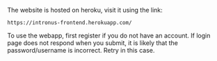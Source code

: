The website is hosted on heroku, visit it using the link:

```
https://intronus-frontend.herokuapp.com/
```

To use the webapp, first register if you do not have an account.
If login page does not respond when you submit, it is likely that the password/username is incorrect. Retry in this case.
